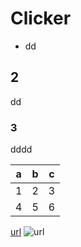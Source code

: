 # Clicker
- dd


## 2
dd

### 3
dddd

|a|b|c|
|-|-|-|
|1|2|3|
|4|5|6|

[url](https://skinmaker.dev)
![url](https://cdn.discordapp.com/avatars/901494957427286027/5490f4915ec2fb2230daa1d67d0cb6a3.webp)
